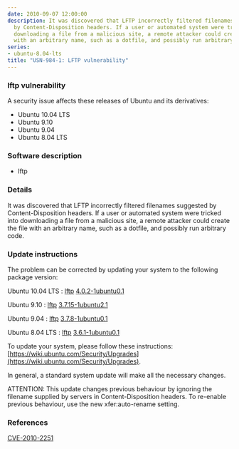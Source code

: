 ```yaml
---
date: 2010-09-07 12:00:00
description: It was discovered that LFTP incorrectly filtered filenames suggested
  by Content-Disposition headers. If a user or automated system were tricked into
  downloading a file from a malicious site, a remote attacker could create the file
  with an arbitrary name, such as a dotfile, and possibly run arbitrary code.
series:
- ubuntu-8.04-lts
title: "USN-984-1: LFTP vulnerability"
---
```



### lftp vulnerability

A security issue affects these releases of Ubuntu and its derivatives:

* Ubuntu 10.04 LTS
* Ubuntu 9.10
* Ubuntu 9.04
* Ubuntu 8.04 LTS

### Software description

* lftp 

### Details

It was discovered that LFTP incorrectly filtered filenames suggested by Content-Disposition headers. If a user or automated system were tricked into downloading a file from a malicious site, a remote attacker could create the file with an arbitrary name, such as a dotfile, and possibly run arbitrary code. 

### Update instructions

The problem can be corrected by updating your system to the following package version:

Ubuntu 10.04 LTS
 : [lftp](https://launchpad.net/ubuntu/+source/lftp) <span> [4.0.2-1ubuntu0.1](https://launchpad.net/ubuntu/+source/lftp/4.0.2-1ubuntu0.1) </span> 

Ubuntu 9.10
 : [lftp](https://launchpad.net/ubuntu/+source/lftp) <span> [3.7.15-1ubuntu2.1](https://launchpad.net/ubuntu/+source/lftp/3.7.15-1ubuntu2.1) </span> 

Ubuntu 9.04
 : [lftp](https://launchpad.net/ubuntu/+source/lftp) <span> [3.7.8-1ubuntu0.1](https://launchpad.net/ubuntu/+source/lftp/3.7.8-1ubuntu0.1) </span> 

Ubuntu 8.04 LTS
 : [lftp](https://launchpad.net/ubuntu/+source/lftp) <span> [3.6.1-1ubuntu0.1](https://launchpad.net/ubuntu/+source/lftp/3.6.1-1ubuntu0.1) </span> 

To update your system, please follow these instructions: [https://wiki.ubuntu.com/Security/Upgrades](https://wiki.ubuntu.com/Security/Upgrades).

In general, a standard system update will make all the necessary changes.

ATTENTION: This update changes previous behaviour by ignoring the filename supplied by servers in Content-Disposition headers. To re-enable previous behaviour, use the new xfer:auto-rename setting. 

### References

 
 [CVE-2010-2251](http://people.ubuntu.com/~ubuntu-security/cve/CVE-2010-2251)